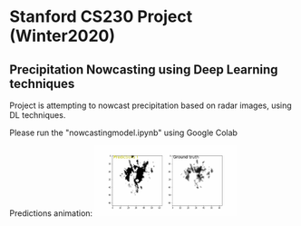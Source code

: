 # Stanford CS230 Project (Winter2020)
## Precipitation Nowcasting using Deep Learning techniques
 
 Project is attempting to nowcast precipitation based on radar images, using DL techniques.

 Please run the "nowcastingmodel.ipynb" using Google Colab
 
 Predictions animation:
<img src="https://github.com/gsarm78/cs230Project/blob/master/image.gif" width="250"/>
 
 
